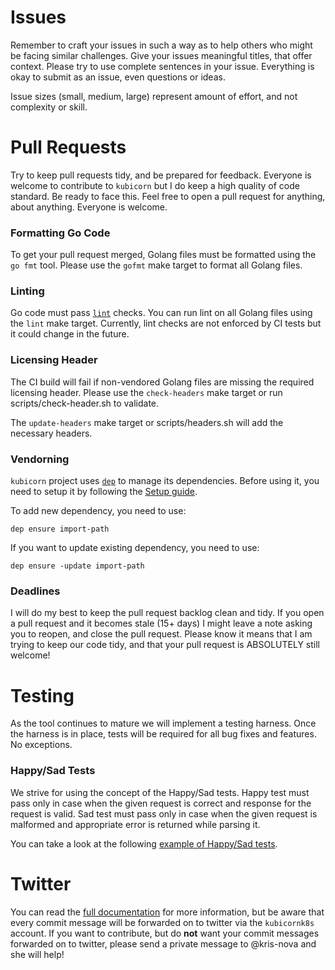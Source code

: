 # Issues

Remember to craft your issues in such a way as to help others who might be facing similar challenges. 
Give your issues meaningful titles, that offer context.
Please try to use complete sentences in your issue.
Everything is okay to submit as an issue, even questions or ideas.

Issue sizes (small, medium, large) represent amount of effort, and not complexity or skill. 

# Pull Requests 

Try to keep pull requests tidy, and be prepared for feedback.
Everyone is welcome to contribute to `kubicorn` but I do keep a high quality of code standard. 
Be ready to face this.
Feel free to open a pull request for anything, about anything.
Everyone is welcome.

### Formatting Go Code

To get your pull request merged, Golang files must be formatted using the `go fmt` tool.
Please use the `gofmt` make target to format all Golang files.

### Linting

Go code must pass [`lint`](https://github.com/golang/lint) checks. You can run lint on all Golang files using the `lint` make target. Currently, lint checks are not enforced by CI tests but it could change in the future.

### Licensing Header

The CI build will fail if non-vendored Golang files are missing the required licensing header.
Please use the `check-headers` make target or run scripts/check-header.sh to validate.

The `update-headers` make target or scripts/headers.sh will add the necessary headers.

### Vendorning

`kubicorn` project uses [`dep`](https://github.com/golang/dep) to manage its dependencies. Before using it, you need to setup it by following the [Setup guide](https://github.com/golang/dep#setup).

To add new dependency, you need to use:
```
dep ensure import-path
```
If you want to update existing dependency, you need to use:
```
dep ensure -update import-path
```

### Deadlines

I will do my best to keep the pull request backlog clean and tidy.
If you open a pull request and it becomes stale (15+ days) I might leave a note asking you to reopen, and close the pull request.
Please know it means that I am trying to keep our code tidy, and that your pull request is ABSOLUTELY still welcome!

# Testing

As the tool continues to mature we will implement a testing harness.
Once the harness is in place, tests will be required for all bug fixes and features.
No exceptions.

### Happy/Sad Tests

We strive for using the concept of the Happy/Sad tests. Happy test must pass only in case when the given request is correct and response for the request is valid. Sad test must pass only in case when the given request is malformed and appropriate error is returned while parsing it.  

You can take a look at the following [example of Happy/Sad tests](https://github.com/kris-nova/kubicorn/blob/master/cloud/digitalocean/godoSdk/sdk_test.go).

# Twitter

You can read the [full documentation](docs/twitter.md) for more information, but be aware that every commit message will be forwarded on to twitter via the `kubicornk8s` account.
If you want to contribute, but do **not** want your commit messages forwarded on to twitter, please send a private message to @kris-nova and she will help!
